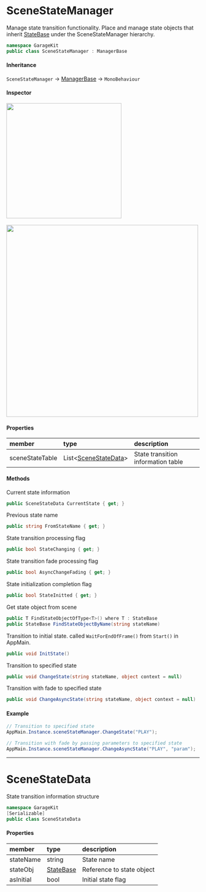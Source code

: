 # SceneStateManager

Manage state transition functionality. Place and manage state objects that inherit [StateBase](../Utils/State/Base/StateBase.md) under the SceneStateManager hierarchy.  

```csharp
namespace GarageKit
public class SceneStateManager : ManagerBase
```

#### Inheritance

`SceneStateManager` -> [ManagerBase](../Utils/Manager/Base/ManagerBase.md) -> `MonoBehaviour`

#### Inspector

<img src="~/image/script_reference/scenestatemanager_hierarchy.png" width="300px"/>
<br/>
<br/>
<img src="~/image/script_reference/scenestatemanager_inspector.png" width="500px"/>

#### Properties

|member|type|description|
|:--|:--|:--|
|sceneStateTable|List<[SceneStateData](#scenestatedata)>|State transition information table|

#### Methods

Current state information
```csharp
public SceneStateData CurrentState { get; }
```

Previous state name
```csharp
public string FromStateName { get; }
```

State transition processing flag
```csharp
public bool StateChanging { get; }
```

State transition fade processing flag
```csharp
public bool AsyncChangeFading { get; }
```

State initialization completion flag
```csharp
public bool StateInitted { get; }
```

Get state object from scene
```csharp
public T FindStateObjectOfType<T>() where T : StateBase
public StateBase FindStateObjectByName(string stateName)
```

Transition to initial state. called `WaitForEndOfFrame()` from `Start()` in AppMain.
```csharp
public void InitState()
```

Transition to specified state
```csharp
public void ChangeState(string stateName, object context = null)
```

Transition with fade to specified state
```csharp
public void ChangeAsyncState(string stateName, object context = null)
```

#### Example

```csharp
// Transition to specified state
AppMain.Instance.sceneStateManager.ChangeState("PLAY");

// Transition with fade by passing parameters to specified state
AppMain.Instance.sceneStateManager.ChangeAsyncState("PLAY", "param");
```

---

# SceneStateData

State transition information structure

```csharp
namespace GarageKit
[Serializable]
public class SceneStateData
```

#### Properties

|member|type|description|
|:--|:--|:--|
|stateName|string|State name|
|stateObj|[StateBase](../Utils/State/Base/StateBase.md)|Reference to state object|
|asInitial|bool|Initial state flag|
